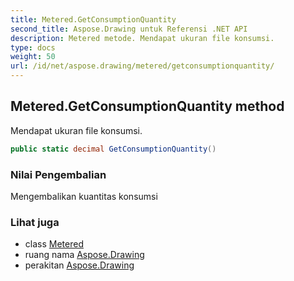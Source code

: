 ```yaml
---
title: Metered.GetConsumptionQuantity
second_title: Aspose.Drawing untuk Referensi .NET API
description: Metered metode. Mendapat ukuran file konsumsi.
type: docs
weight: 50
url: /id/net/aspose.drawing/metered/getconsumptionquantity/
---
```

## Metered.GetConsumptionQuantity method

Mendapat ukuran file konsumsi.

```csharp
public static decimal GetConsumptionQuantity()
```

### Nilai Pengembalian

Mengembalikan kuantitas konsumsi

### Lihat juga

* class [Metered](../)
* ruang nama [Aspose.Drawing](../../metered/)
* perakitan [Aspose.Drawing](../../../)


